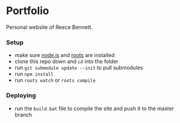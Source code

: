# Portfolio

Personal website of Reece Bennett.

### Setup

- make sure [node.js](http://nodejs.org) and [roots](https://github.com/jescalan/roots) are installed
- clone this repo down and `cd` into the folder
- run `git submodule update --init` to pull submodules
- run `npm install`
- run `roots watch` or `roots compile`

### Deploying

- run the `build.bat` file to compile the site and push it to the master branch